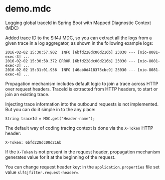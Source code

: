 # demo.mdc

Logging global traceId in Spring Boot with Mapped Diagnostic Context (MDC)

Added trace ID to the Slf4J MDC, so you can extract all the logs from a given trace in a log aggregator, as shown in the following example logs:

```
2016-02-02 15:30:57.902  INFO [6bfd228dc00d216b] 23030 --- [nio-8081-exec-3] ...
2016-02-02 15:30:58.372 ERROR [6bfd228dc00d216b] 23030 --- [nio-8081-exec-3] ...
2016-02-02 15:31:01.936  INFO [46ab0d418373cbc9] 23030 --- [nio-8081-exec-4] ...
```
Propagation mechanism includes default logic to join a trace across HTTP over request headers.
TraceId is extracted from HTTP headers, to start or join an existing trace. 

Injecting trace information into the outbound requests is not implemented. But you can do it simple in to the any place:

```String traceId = MDC.get("Header-name");```

The default way of coding tracing context is done via the `X-Token` HTTP header: 

`X-Token: 6bfd228dc00d216b`

If the `X-Token` is not present in the request header, propagation mechanism generates value for it at the beginning of the request.

You can change request header key: in the `application.properties` file set value `slf4jfilter.request-header=`.
